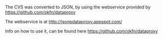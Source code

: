 
 The CVS was converted to JSON, by using the webservice  provided by    https://github.com/okfn/dataproxy
 
 The webservice is at http://jsonpdataproxy.appspot.com/
 
 Info on how to  use it, can be found here https://github.com/okfn/dataproxy
